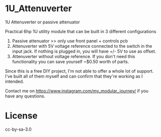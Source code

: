 # 1U_Attenuverter
1U Attenuverter or passive attenuator

Practical 6hp 1U utility module that can be built in 3 different configurations
1. Passive attenuator >> only use front panel + controls pcb
2. Attenuverter with 5V voltage reference connected to the switch in the input jack. If nothing is plugged in, you will have +/- 5V to use as offset.
3. Attenuverter without voltage reference. If you don't need this functionality you can save yourself ~$0.50 worth of parts.


Since this is a free DIY project, I'm not able to offer a whole lot of support. 
I've built all of them myself and can confirm that they're working as I intended.

Contact me on https://www.instagram.com/my_modular_journey/ if you have any questions. 


# License
cc-by-sa-3.0
